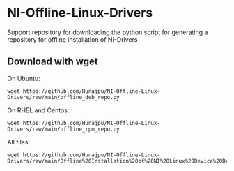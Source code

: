 # NI-Offline-Linux-Drivers
Support repository for downloading the python script for generating a repository for offline installation of NI-Drivers


## Download with wget

On Ubuntu:

```
wget https://github.com/Hunajpu/NI-Offline-Linux-Drivers/raw/main/offline_deb_repo.py
```

On RHEL and Centos:

```
wget https://github.com/Hunajpu/NI-Offline-Linux-Drivers/raw/main/offline_rpm_repo.py
```

All files:

```
wget https://github.com/Hunajpu/NI-Offline-Linux-Drivers/raw/main/Offline%20Installation%20of%20NI%20Linux%20Device%20Drivers.tar.gz 
```
